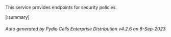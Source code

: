 






This service provides endpoints for security policies.

[:summary]

###### Auto generated by Pydio Cells Enterprise Distribution v4.2.6 on 8-Sep-2023

